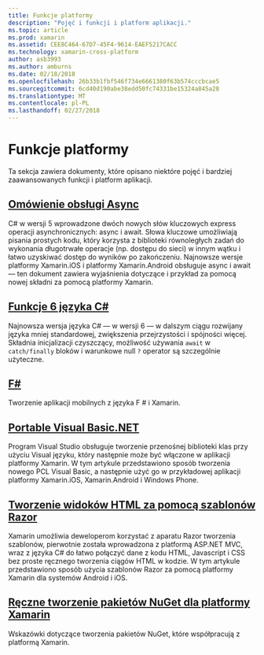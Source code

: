 ```yaml
---
title: Funkcje platformy
description: "Pojęć i funkcji i platform aplikacji."
ms.topic: article
ms.prod: xamarin
ms.assetid: CEE8C464-67D7-45F4-9614-EAEF5217CACC
ms.technology: xamarin-cross-platform
author: asb3993
ms.author: amburns
ms.date: 02/18/2018
ms.openlocfilehash: 26b33b1fbf546f734e6661380f63b574cccbcae5
ms.sourcegitcommit: 6cd40d190abe38edd50fc74331be15324a845a28
ms.translationtype: MT
ms.contentlocale: pl-PL
ms.lasthandoff: 02/27/2018
---
```

# <a name="platform-features"></a>Funkcje platformy

Ta sekcja zawiera dokumenty, które opisano niektóre pojęć i bardziej zaawansowanych funkcji i platform aplikacji.

##  <a name="async-support-overviewcross-platformplatformasyncmd"></a>[Omówienie obsługi Async](~/cross-platform/platform/async.md)

C# w wersji 5 wprowadzone dwóch nowych słów kluczowych express operacji asynchronicznych: async i await. Słowa kluczowe umożliwiają pisania prostych kodu, który korzysta z biblioteki równoległych zadań do wykonania długotrwałe operacje (np. dostępu do sieci) w innym wątku i łatwo uzyskiwać dostęp do wyników po zakończeniu. Najnowsze wersje platformy Xamarin.iOS i platformy Xamarin.Android obsługuje async i await — ten dokument zawiera wyjaśnienia dotyczące i przykład za pomocą nowej składni za pomocą platformy Xamarin.

## <a name="c-6-language-featurescross-platformplatformcsharp-sixmd"></a>[Funkcje 6 języka C#](~/cross-platform/platform/csharp-six.md)

Najnowsza wersja języka C# — w wersji 6 — w dalszym ciągu rozwijany języka mniej standardowej, zwiększenia przejrzystości i spójności więcej. Składnia inicjalizacji czyszczący, możliwość używania `await` w `catch/finally` bloków i warunkowe null `?` operator są szczególnie użyteczne.

## <a name="ffsharpindexmd"></a>[F#](fsharp/index.md)

Tworzenie aplikacji mobilnych z języka F # i Xamarin.

##  <a name="portable-visual-basicnetcross-platformplatformvisual-basicindexmd"></a>[Portable Visual Basic.NET](~/cross-platform/platform/visual-basic/index.md)

Program Visual Studio obsługuje tworzenie przenośnej biblioteki klas przy użyciu Visual języku, który następnie może być włączone w aplikacji platformy Xamarin. W tym artykule przedstawiono sposób tworzenia nowego PCL Visual Basic, a następnie użyć go w przykładowej aplikacji platformy Xamarin.iOS, Xamarin.Android i Windows Phone.

##  <a name="building-html-views-using-razor-templatescross-platformplatformrazor-html-templatesindexmd"></a>[Tworzenie widoków HTML za pomocą szablonów Razor](~/cross-platform/platform/razor-html-templates/index.md)

Xamarin umożliwia deweloperom korzystać z aparatu Razor tworzenia szablonów, pierwotnie została wprowadzona z platformą ASP.NET MVC, wraz z języka C# do łatwo połączyć dane z kodu HTML, Javascript i CSS bez proste ręcznego tworzenia ciągów HTML w kodzie.
W tym artykule przedstawiono sposób użycia szablonów Razor za pomocą platformy Xamarin dla systemów Android i iOS.

##  <a name="manually-creating-nuget-packages-for-xamarincross-platformapp-fundamentalsnuget-manualmd"></a>[Ręczne tworzenie pakietów NuGet dla platformy Xamarin](~/cross-platform/app-fundamentals/nuget-manual.md)

Wskazówki dotyczące tworzenia pakietów NuGet, które współpracują z platformą Xamarin.
